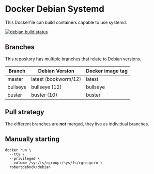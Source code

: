 Docker Debian Systemd
=====================

This Dockerfile can build containers capable to use systemd.

[![debian build status](https://img.shields.io/docker/cloud/build/robertdebock/debian.svg)](https://hub.docker.com/repository/docker/robertdebock/debian)

Branches
--------

This repository has multiple branches that relate to Debian versions.

|Branch  |Debian Version      |Docker image tag|
|--------|--------------------|----------------|
|master  |latest (bookworm/12)|latest          |
|bullseye|bullseye (12)       |bullseye        |
|buster  |buster (10)         |buster          |

Pull strategy
-------------

The different branches are **not** merged, they live as individual branches.

Manually starting
-----------------

```
docker run \
  --tty \
  --privileged \
  --volume /sys/fs/cgroup:/sys/fs/cgroup:ro \
  robertdebock/debian
```
